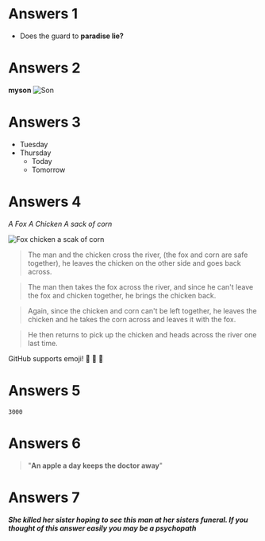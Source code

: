 # Answers 1

* Does the guard to **paradise lie?**

# Answers 2

__myson__
![Son](https://encrypted-tbn0.gstatic.com/images?q=tbn:ANd9GcRxuEwbsIfK_7_4unyZ4LOhOdX_UgYtrbC6cgCr-E-UYt0-nHxe)

# Answers 3
* Tuesday
* Thursday
   * Today
   * Tomorrow

# Answers 4
_A Fox_ _A Chicken_ _A sack of corn_

![Fox chicken a scak of corn](https://puzzlefry.com/wp-content/uploads/2016/03/foc-chicken-and-crop-river-crossing-puzzle-1024x576.png)

> The man and the chicken cross the river, (the fox and corn are safe together), he leaves the chicken on the other side and goes back across.

> The man then takes the fox across the river, and since he can't leave the fox and chicken together, he brings the chicken back.

> Again, since the chicken and corn can't be left together, he leaves the chicken and he takes the corn across and leaves it with the fox.

> He then returns to pick up the chicken and heads across the river one last time.

GitHub supports emoji! :leopard: :chicken: :ear_of_rice: 

# Answers 5
`3000`

# Answers 6

>"__An apple a day keeps the doctor away__"
 
# Answers 7

***She killed her sister hoping to see this man at her sisters funeral. If you thought of this answer easily you may be a psychopath***






